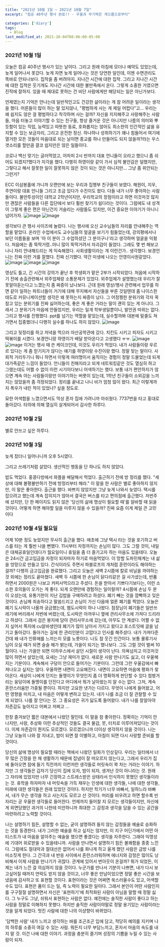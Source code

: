 ```yaml
---
title: "2021년 10월 1일 ~ 2021년 10월 7일" 
excerpt: "컴공 40주년 행사 완료!! - 우울과 무기력은 게으름으로부터"

categories: ['diary']
tags:
  - Blog
last_modified_at: 2021-10-04T08:06:00-05:00
---
```

### 2021년 10월 1일
오늘은 컴공 40주년 행사가 있는 날이다. 그리고 원래 아침에 모더나 예약도 있었는데, 늦게 일어나서 못갔다. 늦게 자면 늦게 일어나는 것은 당연한 일인데, 이젠 수면관리도 똑바로 안되나보다.
집착을 좀 버려야지. 지나간 시간에 대한 집착. 그리고 지나간 시간에 대한 집착은 웃기게도 지나간 시간에 대한 불만족에서 온다. 그렇게 소중한 거였으면 진작에 잘하지. 
있을 때 제대로 못하는 건 비단 사람에게만 해당되는 일은 아닌가보다.

언제였는지 기억은 안나는데 일반적인고도 건강한 삶이라는 게 참 어려운 일이라는 생각을 했다. 어른들이 많이 하는 말 있지않나, "평범하게 사는 게 제일 어렵다"고...
우리는 왜 쉽지도 않은 걸 평범하다고 착각하며 사는 걸까? 자신을 지지해주고 사랑해주는 사람들, 마음 터놓고 이야기할 수 있는 친구들, 항상 즐거운 것은 아니지만 나름의 의미와 뿌듯함이 있는 직업, 능력있고 따뜻한 동료, 
호화롭지는 않아도 최소한의 인간적인 삶을 유지할 수 있는 보금자리, 그리고 온전한 정신. 하나하나 성취하기가 꽤나 힘들어서 여기에 열거한 모든 것들이 마음대로 되는 날이면 종교를 하나 만들어도 되지 않을까?라는 우스갯소리를 할만큼
결코 쉽지만은 않은 일들이다.

코로나 백신 맞기는 글러먹었고, 어차피 2시 반까지 대표 언니들이 오라고 했으니 좀 쉬어도 되겠지?했다가 지각을 했다. 다행히 하영이랑 같이 가서 심적 불안감은 덜했지만, 
그렇다고 해서 잘못한 일이 잘못하지 않은 것이 되는 것은 아니지만... 그냥 좀 위안되는 그런거?

ECC 이삼봉홀에 가니까 오랜만에 보는 우리과 집행부 친구들이 보였다. 해원이, 지우, 주연이랑 대표 언니들 그리고 조금 있다가 수진이도 왔다. 다들 내가 너무 좋아하는 사람들이다.
불만투성이인 대학교 2학년이지만, 우리학교의 장점이라고 하면 이것저것 많지만 괜찮은 사람들을 다른 집단에서 보다 훨씬 찾기가 쉽다라는 것이다.
그럼에도 내 성격이 그렇게 좋은 편은 아닌건지 거슬리는 사람들도 있지만, 이건 중요한 이야기가 아니니 넘어가자.
![image](https://user-images.githubusercontent.com/69496570/135762659-614b0085-6c29-48b6-8cde-b12ae001c0fb.png)
![image](https://user-images.githubusercontent.com/69496570/135762726-3d659df1-b51f-4639-962a-ba576a3fbb7d.png)

생각보다 큰 행사 사이즈에 놀랐다. 나는 행사에 오신 교수님들의 자리를 안내해주는 역할을 맡았다. 온라인 수업에서도 교수님들의 얼굴을 보기가 힘들었는데, 
강의평에서나 보던 이름들을 보며 '아 이 분이 그 수업하셨던 그 분이구나'라고 생각하며 얼굴을 익혔다. 처음에는 좀 뚝딱거렸..아니 많이 뚝딱거려서 자괴감이 들었다. 
그래도 몇 번 해보고나니 자리 안내해드리는 게 익숙해졌다. 사회생활이라는 게 이런건가.. 생각했다. 보경언니는 진짜 이런 거를 잘했다. 진짜 신기했다. 약간 미생에 나오는 안영이사원같았다.
![image](https://user-images.githubusercontent.com/69496570/135762743-5455c550-1350-40f5-af07-31ca1a7abb4f.png)
![image](https://user-images.githubusercontent.com/69496570/135762766-29b7d606-3c93-40b5-8b0a-522967218ae4.png)
![image](https://user-images.githubusercontent.com/69496570/135762789-a1205566-98b8-400e-b5eb-36d50c067b69.png)


영상도 틀고, 긴 시간의 강의가 끝난 후 학생회가 맡은 2부가 시작되었다. 처음에 시작하기 전에 송출관련해서 외주업체랑 소통문제가 있었다. 외주업체가 설명했는데 우리가 잘 못알아듣는다고 느꼈는지 좀 짜증이 났나보다.
근데 원래 영상/행사 관련해서 업무를 하면 같이 일하는 파트너들이 거기에 대해 무지해서 자신들을 부른 것일텐데 좀 나이스한 태도로 커뮤니케이션할 생각은 왜 못하는지 짜증이 났다.
그 어정쩡한 분위기와 각자 꾹 참고 있는 분위기를 진짜 싫어하는데, 좋은 게 좋은 거라는 말이 괜히 있는 게 아니다. 그래서 그 분위기가 마음에 안들었지만, 우리는 일개 학부생일뿐이니, 발언권 따위는 없다.
그리고 행사를 진행했다. ppt를 넘기는 역할을 맡았는데, 실수할까봐 대본에 밑줄도 쳐가면서 집중했더니 다행히 실수를 하나도 하지 않았다. 
![image](https://user-images.githubusercontent.com/69496570/135762855-14933a2b-204e-4b96-a1c1-ef83559e82bc.png)

그리고 뒷정리를 하고 저녁을 먹으러 아산공학관에 갔다. 치킨도 시키고 피자도 시키고 떡볶이를 시켰다. 보경언니랑 하영이가 배달 받아온다고 고생했다 ㅠㅠ.
![image](https://user-images.githubusercontent.com/69496570/135762614-eb8eb573-a7db-48cc-b3f1-4bb7e37f1b74.png)
![image](https://user-images.githubusercontent.com/69496570/135762687-ed2e6add-897a-4847-861e-49cc54c8f0f1.png)
이거는 행사 때 쓴 케이크인데, 이것도 우리가 먹었다.
내가 사람들이랑 우르르 있다는 게 좀 믿기지가 않다는 얘기를 하영이랑 수진이랑 했다. 정말 맞는 말이다. 사회적 거리두기니 뭐니 하면서 이렇게 여러명이서 움직이는 경험이 정말 드물었는데 되게 대가족같은 느낌이 들었다.
언니들이 친해지라고 되게 네트워킹같은 것도 열심히 하고 그랬는데도 어쩔 수 없이 이런 시기이다보니 어색하기는 했다.
보통 내가 편안하지가 않으면 계속 아는 사람들이랑만 이야기하는 버릇이 있는데, 1학년 친구들이 소외감을 느끼지는 않았을까 좀 걱정되었다.
정리를 끝내고 나니 비가 엄청 많이 왔다. 최근 이렇게까지 폭우가 내린 적이 있었나? 싶을 정도로.

묘한 어색함을 느꼈으면서도 막상 혼자 집에 가려니까 아쉬웠다.
7737번을 타고 홍대로 돌아갔다.
타의에 의해 열심히 살게되어서 감사한 하루다.


### 2021년 10월 2일
별로 안쓰고 싶은 하루다.

### 2021년 10월 3일
늦게 잤더니 일어나니까 오후 5시였다. 

그리고 쓰레기처럼 살았다. 생산적인 행동을 단 하나도 하지 않았다.

밥도 먹었다.
홍콩다방에서 와플을 배달해서 먹었다.
출근하기 전에 방 정리를 했다.
"세상에 대해 불평불만하기 전에 방정리부터 해라." 이 말을 한 사람은 별로 좋아하지 않지만, 이 말은 좋아한다.
출근을 했다. 바쁘지 않았지만 그냥 늦게 나와서 늦었다.
택시를 잡으려고 했는데 계속 잡히지가 않아서 결국은 버스를 타고 편의점에 출근했다.
저번주에 샀지만, 단 한 페이지도 읽지 않은 '당신의 삶에 명상이 필요할 때'를 알바할 때 읽을 것이다.
어떻게 하면 해야할 일을 미루지 않을 수 있을까?
진짜 요즘 이게 제일 큰 고민이다

### 2021년 10월 4일 월요일
어제 10분 정도 늦었지만 무사히 출근을 했다. 애초에 그냥 택시 타는 것을 포기하고 버스를 타는 게 훨씬 나을 뻔했다.
11시부터 자정까지는 손님이 많다. 그도 그럴 것이, 내일은 대체공휴일인데다가 월요일이니 휴일을 좀 더 즐기고자 하는 마음도 있을테다.
오늘은 24시간 금고입금을 자정이 되자마자 하기로 마음먹었다. 이 망할 도파민체계는 내 삶을 엉망으로 만들고 있다. 간식이라도 주면서 파블로프의 개처럼 훈련이라도 해야하는 걸까?
다행히 금고입금을 완료했다. 그리고 오늘은 새벽 2시쯤에 칼로 비닐을 까야하는 것 외에는 정리도 끝마쳤다. 
새벽 두 시쯤에 한 손님이 닭다리같은 걸 사가셨는데, 반품하면서 2000원은 나보고 커피사먹으라고 주셨다. 돈을 받아서 기쁘다기보다는, 이런 소소한 호의들이 오가는 게 좋다. 되게 오랜만에 경험하는 일이랄까?
4시쯤에 손님 두 분이 오셨는데, 유통기한이 지난 김밥을 구매하려고 하셨다. 폐기 빼는 것을 깜빡하고 잊은 것이다. 손님께 죄송하다고 말씀드리고 손님이 가신 다음에 얼론 폐기를 찍었다. 
오늘은 폐기 도시락이 나올까 궁금했는데, 햄도시락이 하나 나왔다. 
점장님이 폐기들은 일반쓰레기에 버리래서 저번에 버렸는데, 도시락은 아까우니 옆에 관리사무소에 가져다 드리라고 하셨다. 그래서 검은 봉지에 담아 관리사무소에 갔는데, 아무도 안 계셨다. 
어쩔 수 없지 싶어서 쪽지에 cu알바생인데 폐기가 많이 남아서 가지고 왔다고 포스트잇에 글을 남기고 돌아갔다.
돌아가는 길에 한 관리인분이 고맙다고 인사를 해주셨다. 내가 가져다준 건데 왜 내가 인류애를 느끼는지 모를 노릇이다. 나도 참 웃긴 인간이다.
보통 물류기사님이 오실 때가 되면 슬슬 해가 밝는데, 가을이 되기는 했나보다. 그도 그럴 것이 벌써 10월이다. 나는 가을만 되면 이하우스에서 살던 시절이 생각이 난다.
의욕넘치고 이것저것 많이 하면서 살았는데, 요새는 그냥 재미가 없다.
새로운 사람 만나기도 싫고, 더 우울해지는 기분이다. 계속해서 구덩이 안으로 들어가는 기분이다.
그런데 그런 우울감에서 빠져나오고 싶지는 않다. 우울하면 내면이 고요해진다. 내면이 고요하면 마음에 평화가 찾아온다. 세상이 나에게 던지는 돌멩이가 무엇인지 좀 더 명확하게 판단할 수 있다
첨벙거리는 웅덩이에 돌멩이를 던진다고 어디에서 뭐가 날아왔는지 알 수는 없다. 그저, 계속 혼란스러움만 가중될 뿐이다. 
하지만 고요한 냇가는 다르다. 무엇이 나에게 들어왔고, 어떤 영향을 미치고, 내 마음은 어떻게 변하고 있는지. 내가 나를 조금 더 잘 관찰할 수 있게 되었다.
나를 잘 안다는 것. 그 중요성은 귀가 닳도록 들어왔다. 내가 나를 잘알아야 자존감도 높아지고 어쩌고 저쩌고 ...

한창 즐겨보던 짧은 대본에서 나왔던 말인데. 이 말을 참 좋아한다.
정확히는 기억이 안나지만, 사랑, 추상화 이런 추상적인 것들도 결국 물감, 붓, 터치로 이루어져있다는 것이다.
이제 자존감이 뭔지도 모르겠다. 모르겠으니까 더이상 생각하지 않을 것이다.
나는 그냥 오늘의 나와 잘 지내고, 밤이 되면 잘 이별하고, 아침이 되면 다시 사랑할 준비를 할 것이다.

당신의 삶에 명상이 필요할 때라는 책에서 나왔던 일화가 인상깊다. 우리는 일터에서 너무 많은 긴장을 한 채 생활하기 때문에 잡념이 잘 떠오르지 않는다고, 그래서 우리가 집에 돌아오면 잠에 들기 직전까지 이런저런 생각들로 머릿속이 꽉 차는 거라는 이야기. 하지만 그 생각들은 갑자기 당신이 집에 오자, 밤이 되자, 생겨난 것이 아니라는 것. 원래 그 자리에 있었지만 너무 긴장하고 스트레스받은 상태라서 인식하지 못했던 생각들이라는 것.
휴학을 하자마자 내 머릿속을 가득 채우는 인생에 대한 생각들, 나에 대한 생각들, 미래에 대한 생각들은 원래 있었던 것이다.
하지만 학기가 너무 바빠서, 일하느라 바빠서, 내가 무슨 생각을 하고 사는지도 모르고 산 것이다.
머리를 비우려고 하면 할수록 빈자리는 곧 우울한 생각들로 들어찬다. 언제까지 들어찰 지 모르는 생각들이지만, 자신에게 외면당했던 과거의 나한테 미안하니까 최대한 그 감정과 생각을 담을 수 있는 공간을 마련하려고 노력할 것이다.

나는 설명하기 힘든, 설명할 수 없는, 굳이 설명하려 들지 않는 감정들을 예술로 승화하는 것을 동경한다. 내가 그러한 예술을 하고 싶지는 않지만, 이 지구 어딘가에서 어떤 아티스트가 내 마음을 알아주는 예술을 했으면 좋겠다는 생각을 자주한다. 그래야 익명성에 기대어 위로받을 수 있을테니까. 사람을 만나면서 설명하기 힘든 불쾌함을 종종 느낀다. 그럼에도 절대악과 절대선은 없어서 나를 화나게 하고 울게 했던 사람은 금방 나를 미소짓게 한다. 
그 간극과 내 반응 사이에서 혼란스러워하며 에너지와 감정은 많이도 낭비해서 이제 사람을 만나기가 귀찮다.
관계에 있어서 번아웃이 온걸까? 뭐가 되었든, 이제는 내가 느낀 걸 의심하지 않을 것이다. 누군가를 만나서 기분이 나쁘면, 내가 다시 보고싶어질 때까지 연락도 받지 않을 것이고, 너무 좋은 만남이었으면 정말 좋은 시간을 보냈음에 감사하고 또 표현할 것이다. 표현이라는 것은 어쩌면 쑥스러울수도 있고, 어색할 수도 있다. 표현은 품이 드는 일, 즉 노력이 필요한 일이다. 그래서 본인이 어떤 사람인지를 구구절절 설명하면서 자신은 '표현하기'에 최적화된 사람이 아님을 말할 때 정말 싫다. 그 누구도 그냥, 쉬워서 표현하는 사람은 없다.
예전에는 솔직한 사람이 좋다고 하는 사람을 정말로 이해하지 못했다. 하지만 솔직한 사람이야말로 정말 용기있는 사람이라는 것을 알게 되었다. 
멋진 사람에 대한 나의 이샹향이 바뀌었다. 

'담백한 사람'
내가 느끼고 생각하는 바를 조곤조곤 입에 담고, 적당히 예의를 지키며 나의 하루를 소중히 여길 수 있는 사람.
뭐든지 너무 부담느끼고, 혼자서 마음의 속도를 내지 말 것. 이건 나에 대한 이야기. 과정을 충분히 즐기며 성장의 기쁨을 누릴 수 있는 사람이 되자.





